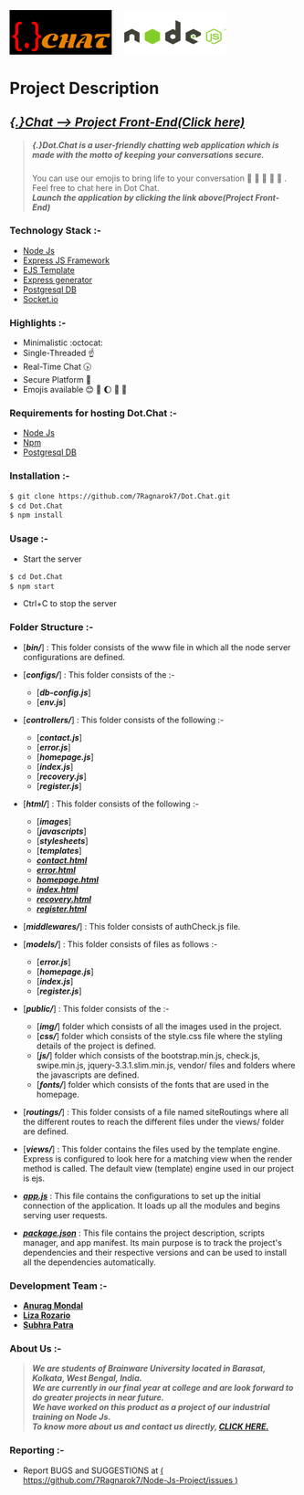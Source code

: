 [![DotChat-ico](https://raw.githubusercontent.com/7Ragnarok7/Dot.Chat/master/public/img/logo.png?raw=true)](https://https://7ragnarok7.github.io/Dot.Chat/) &emsp; [![Node-ico](https://raw.githubusercontent.com/7Ragnarok7/Dot.Chat/master/public/img/node.png?raw=true)][node] 

# Project Description

## [*{.}Chat --> Project Front-End(Click here)*][page]

>##### {.}Dot.Chat is a ***user-friendly*** chatting web application which is made with the motto of keeping your conversations secure.
>You can use our emojis to bring life to your conversation :nail_care: :eyes: :ocean: :dog: :sparkler: .  
>Feel free to chat here in Dot Chat.  
>***Launch the application by clicking the link above(Project Front-End)***

### Technology Stack :-
- [Node Js][node]
- [Express JS Framework][ex]
- [EJS Template][ejs]
- [Express generator][exg]
- [Postgresql DB][db]
- [Socket.io][sock]

### Highlights :-
- Minimalistic :octocat:
- Single-Threaded :point_up:
- Real-Time Chat :clock430:
- Secure Platform :closed_lock_with_key:
- Emojis available :blush: :sunflower: :moon: :wine_glass: :rocket:

### Requirements for hosting Dot.Chat :-  
- [Node Js][node]
- [Npm][npm]
- [Postgresql DB][db]

### Installation :-
```sh
$ git clone https://github.com/7Ragnarok7/Dot.Chat.git
$ cd Dot.Chat
$ npm install
```
### Usage :-
- Start the server
```sh
$ cd Dot.Chat
$ npm start
```
- Ctrl+C to stop the server

### Folder Structure :-
- [***bin/***]  : This folder consists of the www file in which all the node server configurations are defined.

- [***configs/***]  : This folder consists of the :-
  - [***db-config.js***] 
  - [***env.js***] 

- [***controllers/***]  : This folder consists of the following :-
  - [***contact.js***] 
  - [***error.js***] 
  - [***homepage.js***] 
  - [***index.js***] 
  - [***recovery.js***] 
  - [***register.js***] 

- [***html/***] : This folder consists of the following :-
  - [***images***]
  - [***javascripts***]
  - [***stylesheets***]
  - [***templates***]
  - [***contact.html***](html/contact.html) 
  - [***error.html***](html/error.html) 
  - [***homepage.html***](html/homepage.html)    
  - [***index.html***](html/index.html) 
  - [***recovery.html***](html/recovery.html) 
  - [***register.html***](html/register.html)

- [***middlewares/***]  : This folder consists of authCheck.js file.
  
- [***models/***] : This folder consists of files as follows :-
  - [***error.js***]
  - [***homepage.js***] 
  - [***index.js***] 
  - [***register.js***] 

- [***public/***] : This folder consists of the :-
  - [***img/***]  folder which consists of all the images used in the project.
  - [***css/***]  folder which consists of the style.css file where the styling details of the project is defined.
  - [***js/***]  folder which consists of the bootstrap.min.js, check.js, swipe.min.js, jquery-3.3.1.slim.min.js, vendor/ files and folders where the javascripts are defined. 
  - [***fonts/***] folder which consists of the fonts that are used in the homepage.

- [***routings/***] : This folder consists of a file named siteRoutings where all the different routes to reach the different files under the views/ folder are defined.

- [***views/***]  : This folder contains the files used by the template engine. Express is configured to look here for a matching view when the render method is called. The default view (template) engine used in our project is ejs.

- [***app.js***](app.js) : This file contains the configurations to set up the initial connection of the application. It loads up all the modules and begins serving user requests.

- [***package.json***](package.json) : This file contains the project description, scripts manager, and app manifest. Its main purpose is to track the project's dependencies and their respective versions and can be used to install all the dependencies automatically. 

### Development Team :-
- [**Anurag Mondal**][anurag]
- [**Liza Rozario**][liza]
- [**Subhra Patra**][subhra]

### About Us :-
>***We are students of Brainware University located in Barasat, Kolkata, West Bengal, India.   
>We are currently in our final year at college and are look forward to do greater projects in near future.  
>We have worked on this product as a project of our industrial training on Node Js.  
>To know more about us and contact us directly, [**CLICK HERE.**](html/contact.html)***

### Reporting :-
 - Report BUGS and SUGGESTIONS at [( https://github.com/7Ragnarok7/Node-Js-Project/issues )](https://github.com/7Ragnarok7/Node-Js-Project/issues)
 
 
 [//]: # "References below :-"

[node]:<https://nodejs.org/en/>
[ex]:<https://expressjs.com/>
[db]:<https://www.postgresql.org/>
[page]:<html/index.html>
[anurag]:<https://github.com/7Ragnarok7>
[liza]:<https://github.com/BlazinGirl>
[subhra]:<https://github.com/subhrapatra>
[sock]:<https://socket.io/>
[npm]:<https://www.npmjs.com/>
[ejs]:<https://ejs.co/>
[exg]:<https://www.npmjs.com/package/express-generator>
